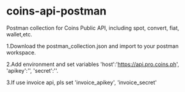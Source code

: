 # coins-api-postman
Postman collection for Coins Public API, including spot, convert, fiat, wallet,etc.

1.Download the postman_collection.json and import to your postman workspace.  
  
2.Add environment and set variables 'host':'https://api.pro.coins.ph', 'apikey':'', 'secret':''.  
  
3.If use invoice api, pls set 'invoice_apikey', 'invoice_secret'

